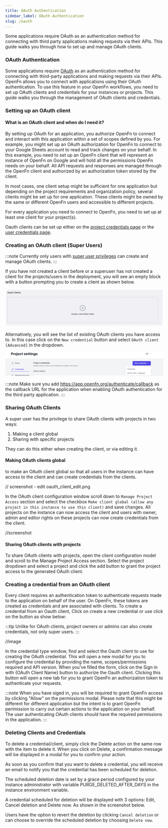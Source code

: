 ```yaml
---
title: OAuth Authentication
sidebar_label: OAuth Authentication
slug: /oauth
---
```


Some applications require OAuth as an authentication method for connecting with
third party applications making requests via their APIs. This guide walks you
through how to set up and manage OAuth clients.

### OAuth Authentication

Some applications require [OAuth](https://oauth.net/2/) as an authentication
method for connecting with third-party applications and making requests via
their APIs. OpenFn allows you to connect with applications using their OAuth
authentication. To use this feature in your OpenFn workflows, you need to set up
OAuth clients and credentials for your instances or projects. This guide walks
you through the management of OAuth clients and credentials.

### Setting up an OAuth client

#### What is an OAuth client and when do I need it?

By setting up OAuth for an application, you authorize OpenFn to connect and
interact with this application within a set of scopes defined by you. For
example, you might set up an OAuth authorization for OpenFn to connect to your
Google Sheets account to read and track changes on your behalf. In this example,
you need to set up an OpenFn client that will represent an instance of OpenFn on
Google and will hold all the permissions OpenFn needs on your behalf. All API
requests and responses are managed through the OpenFn client and authorized by
an authorization token stored by the client.

In most cases, one client setup might be sufficient for one application but
depending on the project requirements and organization policy, several clients
might be set up for one application. These clients might be owned by the same or
different OpenFn users and accessible to different projects.

For every application you need to connect to OpenFn, you need to set up at least
one client for your project(s).

Oauth clients can be set up either on the
[project credentials page](../manage-projects/manage-credentials.md) or the
[user credentials page](../manage-users/user-credentials.md).

### Creating an OAuth client (Super Users)

:::note Currently only users with
[super user privileges](https://docs.openfn.org/documentation/manage-projects/user-roles-permissions#super-user-privileges)
can create and manage OAuth clients. :::

If you have not created a client before or a superuser has not created a client
for the projects/users in the deployment, you will see an empty block with a
button prompting you to create a client as shown below.

![New client](/img/create_new_oauth_client.png)

Alternatively, you will see the list of existing OAuth clients you have access
to. In this case click on the `New credential` button and select
`OAuth client [Advanced]` in the dropdown.

![OAuth dropdown](/img/oauth_dropdown.png)

:::note Make sure you add https://app.openfn.org/authenticate/callback as the
callback URL for the application when enabling OAuth authentication for the
third party application. :::

### Sharing OAuth Clients

A super user has the privilege to share OAuth clients with projects in two ways:
1. Making a client global
2. Sharing with specific projects 

 They can do this either when creating the client, or via editing it.


#### Making OAuth clients global

 to make an OAuth client global so that all users
in the instance can have access to the client and can create credentials from
the clients.

// screenshot - edit oauth_client_edit.png

In the OAuth client configuration window scroll down to `Manage Project Access`
section and select the checkbox
`Make client global (allow any project in this instance to use this client)` and
save changes. All projects on the instance can now access the client and users
with owner, admin and editor rights on these projects can now create credentials
from the client.

//screenshot

#### Sharing OAuth clients with projects

To share OAuth clients with projects, open the client configuration model and
scroll to the Manage Project Access section. Select the project dropdown and
select a project and click the add button to grant the project access to the
generated OAuth client.

### Creating a credential from an OAuth client

Every client requires an authentication token to authenticate requests made to
the application on behalf of the user. On OpenFn, these tokens are created as
credentials and are associated with clients. To create a credential from an
Oauth client, Click on create a new credential or use click on the button as
show below:

:::tip Unlike for OAuth clients, project owners or admins can also create
credentials, not only super users. :::

//image

In the credential type window, find and select the Oauth client to use for
creating the OAuth credential. This will open a new modal for you to configure
the credential by providing the name, scopes/permissions required and API
version. When you’ve filled the form, click on the Sign in with {OAuth Client
Name} button to authorize the Oauth client. Clicking this button will open a new
tab for you to grant OpenFn an authorization token to authenticate your
requests.

:::note When you have siged in, you will be required to grant OpenFn access by
clicking "Allow" on the permissions modal. Please note that this might be
different for different application but the intent is to grant OpenFn
perimission to carry out certain actions to the application on your behalf. The
user authenticating OAuth clients should have the required permissions in the
application. :::

### Deleting Clients and Credentials

To delete a credential/client, simply click the Delete action on the same row
with the item to delete it. When you click on Delete, a confirmation message
will be displayed in a modal for you to confirm your action.

As soon as you confirm that you want to delete a credential, you will receive an
email to notify you that the credential has been scheduled for deletion.

The scheduled deletion date is set by a grace period configured by your instance
administrator with variable PURGE_DELETED_AFTER_DAYS in the instance environment
variable.

A credential scheduled for deletion will be displayed with 3 options: Edit,
Cancel deletion and Delete now. As shown in the screenshot below.

Users have the option to revert the deletion by clicking `Cancel deletion` or
can choose to override the scheduled deletion by choosing `Delete now`.
